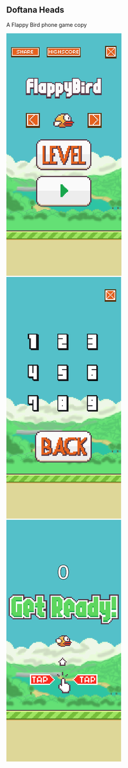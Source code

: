 ## Doftana Heads
 A Flappy Bird phone game copy

<kbd>![Fig 1](https://github.com/emyl089/doftana-heads/blob/main/Images/Fig1.png)</kbd>
<kbd>![Fig 3](https://github.com/emyl089/doftana-heads/blob/main/Images/Fig3.png)</kbd>
<kbd>![Fig 2](https://github.com/emyl089/doftana-heads/blob/main/Images/Fig2.png)</kbd>

